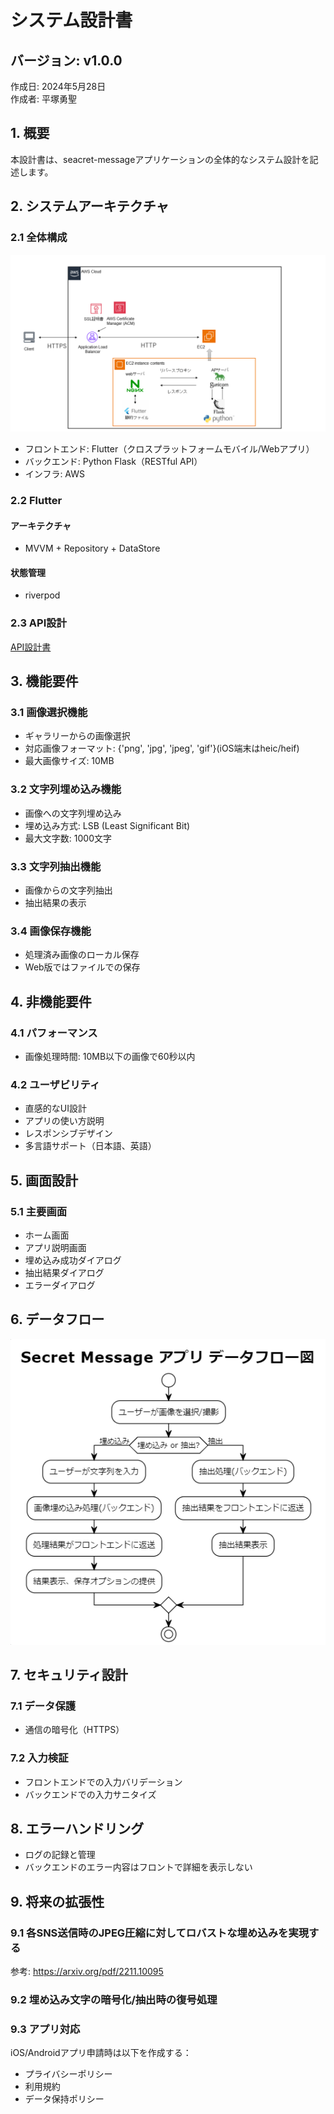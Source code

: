 # システム設計書

## バージョン: v1.0.0
作成日: 2024年5月28日  
作成者: 平塚勇聖

## 1. 概要

本設計書は、seacret-messageアプリケーションの全体的なシステム設計を記述します。

## 2. システムアーキテクチャ

### 2.1 全体構成

![システム構成図](./構成図.png)

- フロントエンド: Flutter（クロスプラットフォームモバイル/Webアプリ）
- バックエンド: Python Flask（RESTful API）
- インフラ: AWS

### 2.2 Flutter

#### アーキテクチャ
- MVVM + Repository + DataStore

#### 状態管理
- riverpod

### 2.3 API設計

[API設計書](./steganography-api-design.md)

## 3. 機能要件

### 3.1 画像選択機能
- ギャラリーからの画像選択
- 対応画像フォーマット: {'png', 'jpg', 'jpeg', 'gif'}(iOS端末はheic/heif)
- 最大画像サイズ: 10MB

### 3.2 文字列埋め込み機能
- 画像への文字列埋め込み
- 埋め込み方式: LSB (Least Significant Bit)
- 最大文字数: 1000文字

### 3.3 文字列抽出機能
- 画像からの文字列抽出
- 抽出結果の表示

### 3.4 画像保存機能
- 処理済み画像のローカル保存
- Web版ではファイルでの保存

## 4. 非機能要件

### 4.1 パフォーマンス
- 画像処理時間: 10MB以下の画像で60秒以内

### 4.2 ユーザビリティ
- 直感的なUI設計
- アプリの使い方説明
- レスポンシブデザイン
- 多言語サポート（日本語、英語）

## 5. 画面設計

### 5.1 主要画面
- ホーム画面
- アプリ説明画面
- 埋め込み成功ダイアログ
- 抽出結果ダイアログ
- エラーダイアログ

## 6. データフロー

![データフロー](./データフロー.png)

## 7. セキュリティ設計

### 7.1 データ保護
- 通信の暗号化（HTTPS）

### 7.2 入力検証
- フロントエンドでの入力バリデーション
- バックエンドでの入力サニタイズ

## 8. エラーハンドリング

- ログの記録と管理
- バックエンドのエラー内容はフロントで詳細を表示しない

## 9. 将来の拡張性

### 9.1 各SNS送信時のJPEG圧縮に対してロバストな埋め込みを実現する
参考: https://arxiv.org/pdf/2211.10095

### 9.2 埋め込み文字の暗号化/抽出時の復号処理

### 9.3 アプリ対応
iOS/Androidアプリ申請時は以下を作成する：
- プライバシーポリシー
- 利用規約
- データ保持ポリシー
